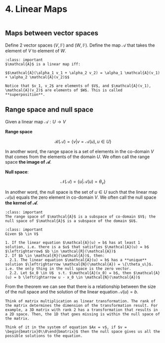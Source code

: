# 4. Linear Maps
```{contents}
```
## Maps between vector spaces
Define 2 vector spaces $(V, \mathbb{F})$ and $(W, \mathbb{F})$. Define the map $\mathcal{A}$ that takes the element of $V$ to element of $W$.

```{admonition} Definition
:class: important
$\mathcal{A}$ is a linear map iff:

$$\mathcal{A}(\alpha_1 v_1 + \alpha_2 v_2) = \alpha_1 \mathcal{A}(v_1) + \alpha_2 \mathcal{A}(v_2)$$

Notice that $v_1, v_2$ are elements of $V$, and $\mathcal{A}(v_1), \mathcal{A}(v_2)$ are elements of $W$. This is called **superposition**.
```

## Range space and null space
Given a linear map $\mathcal{A}:U \rightarrow V$

**Range space**

$$\mathcal{R}(\mathcal{A}) = \{v | v = \mathcal{A}(u), u \in U\}$$

In another word, the range space is a set of elements in the co-domain $V$ that comes from the elements of the domain $U$. We often call the range space **the image of $\mathcal{A}$**.

**Null space**:

$$\mathcal{N}(\mathcal{A}) = \{u | \mathcal{A}(u) = \theta_v\}$$

In another word, the null space is the set of $u \in U$ such that the linear map $\mathcal{A}(u)$ equals the zero element in co-domain $V$. We often call the null space **the kernel of $\mathcal{A}$**.

```{admonition} Theorem
:class: important
The range space of $\mathcal{A}$ is a subspace of co-domain $V$; the null space of $\mathcal{A}$ is a subspace of the domain $U$.
```

```{admonition} Definition
:class: important
Given $b \in V$

1. If the linear equation $\mathcal{A}(u) = b$ has at least 1 solution, i.e. there is a $u$ that satisfies $\mathcal{A}(u) = b$ $\leftrightarrow$ $b \in \mathcal{R}(\mathcal{A})$
2. If $b \in \mathcal{R}(\mathcal{A})$, then:  
  2.1. The linear equation $\mathcal{A}(u) = b$ has a **unique** solution $\leftrightarrow \mathcal{N}(\mathcal{A}) = \{\theta_u\}$. i.e. the only thing in the null space is the zero vector.  
  2.2. Let $x_0 \in U$  s.t. $\mathcal{A}(x_0) = b$, then $\mathcal{A}(u) = b \leftrightarrow u - x_0 \in \mathcal{N}(\mathcal{A})$
```

From the theorem we can see that there is a relationship between the size of the null space and the solution of the linear equation $\mathcal{A}(u) = b$.

```{note}
Think of matrix multiplication as linear transformation. The rank of the matrix determines the dimension of the transformation result. For example, a 3D matrix with rank 2 has a transformation that results in a 2D space. Then, the 1D that goes missing is within the null space of the matrix.

Think of it in the system of equation $Ax = v$, if $v = \begin{bmatrix}0\\0\end{bmatrix}$ then the null space gives us all the possible solutions to the equation.
```

